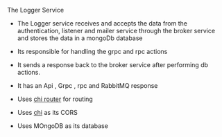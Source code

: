 The Logger Service 
- The Logger service receives and accepts the data from the authentication, listener and mailer service through the broker service and stores the data in a  mongoDb database
- Its responsible for handling the grpc and rpc actions 
- It sends a response back to the broker service after performing db actions. 
- It has an Api , Grpc , rpc and RabbitMQ response

- Uses  [chi router](https://github.com/go-chi/chi/v5) for routing
- Uses [chi](github.com/go-chi/cors) as its CORS
- Uses MOngoDB as its database 